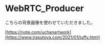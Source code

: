 # WebRTC_Producer

こちらの背景画像を使わせていただきました。

[https://note.com/uchanartwork](https://www.irasutoya.com/2021/01/luffy.html)
